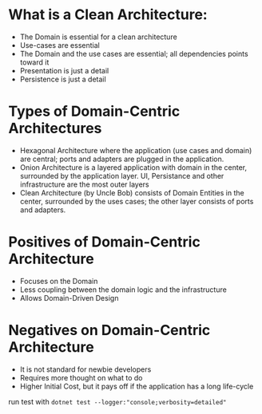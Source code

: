 # What is a Clean Architecture:
* The Domain is essential for a clean architecture
* Use-cases are essential
* The Domain and the use cases are essential; all dependencies points toward it
* Presentation is just a detail
* Persistence is just a detail

# Types of Domain-Centric Architectures
* Hexagonal Architecture where the application (use cases and domain) are central;
ports and adapters are plugged in the application.
* Onion Architecture is a layered application with domain in the center, surrounded by
the application layer. UI, Persistance and other infrastructure are the most outer layers
* Clean Architecture (by Uncle Bob) consists of Domain Entities in the center, surrounded 
by the uses cases; the other layer consists of ports and adapters.

# Positives of Domain-Centric Architecture
* Focuses on the Domain
* Less coupling between the domain logic and the infrastructure 
* Allows Domain-Driven Design

# Negatives on Domain-Centric Architecture
* It is not standard for newbie developers
* Requires more thought on what to do
* Higher Initial Cost, but it pays off if the application has a long life-cycle



run test with `dotnet test --logger:"console;verbosity=detailed"` 
